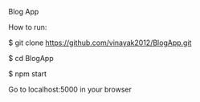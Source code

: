 Blog App

How to run:


$ git clone https://github.com/vinayak2012/BlogApp.git

$ cd BlogApp

$ npm start


Go to localhost:5000 in your browser
